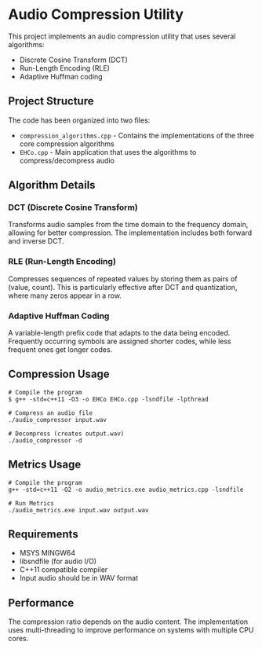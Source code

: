# Audio Compression Utility

This project implements an audio compression utility that uses several algorithms:
- Discrete Cosine Transform (DCT)
- Run-Length Encoding (RLE)
- Adaptive Huffman coding

## Project Structure

The code has been organized into two files:

- `compression_algorithms.cpp` - Contains the implementations of the three core compression algorithms
- `EHCo.cpp` - Main application that uses the algorithms to compress/decompress audio

## Algorithm Details

### DCT (Discrete Cosine Transform)
Transforms audio samples from the time domain to the frequency domain, allowing for 
better compression. The implementation includes both forward and inverse DCT.

### RLE (Run-Length Encoding)
Compresses sequences of repeated values by storing them as pairs of (value, count).
This is particularly effective after DCT and quantization, where many zeros appear in a row.

### Adaptive Huffman Coding
A variable-length prefix code that adapts to the data being encoded. Frequently occurring
symbols are assigned shorter codes, while less frequent ones get longer codes.

## Compression Usage

```
# Compile the program
$ g++ -std=c++11 -O3 -o EHCo EHCo.cpp -lsndfile -lpthread

# Compress an audio file
./audio_compressor input.wav

# Decompress (creates output.wav)
./audio_compressor -d
```

## Metrics Usage

```
# Compile the program
g++ -std=c++11 -O2 -o audio_metrics.exe audio_metrics.cpp -lsndfile

# Run Metrics
./audio_metrics.exe input.wav output.wav

```

## Requirements

- MSYS MINGW64
- libsndfile (for audio I/O)
- C++11 compatible compiler
- Input audio should be in WAV format

## Performance

The compression ratio depends on the audio content. The implementation uses multi-threading
to improve performance on systems with multiple CPU cores. 
